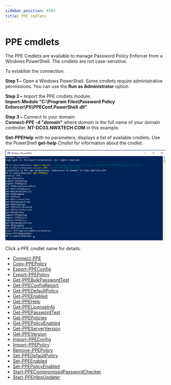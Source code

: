 ```yaml
---
sidebar_position: 6583
title: PPE cmdlets
---
```


# PPE cmdlets

The PPE Cmdlets are available to manage Password Policy Enforcer from a Windows PowerShell. The cmdlets are not case-sensitive.

To establish the connection:

**Step 1 –** Open a Windows PowerShell. Some cmdlets require administrative permissions. You can use the **Run as Administrator** option.

**Step 2 –** Import the PPE cmdlets module:  
**Import-Module "C:\Program Files\Password Policy Enforcer\PS\PPEConf.PowerShell.dll"**

**Step 3 –** Connect to your domain:  
**Connect-PPE -d "*domain*"** where *domain* is the full name of your domain controller. **NT-DC03.NWXTECH.COM** in this example.

**Get-PPEHelp** with no parameters, displays a list of available cmdlets. Use the PowerShell **get-help** *Cmdlet* for information about the cmdlet.

![PPE cmdlets Connect](../../../../../static/images/PasswordPolicyEnforcer_11.0/Content/Resources/Images/PasswordPolicyEnforcer/Admin/cmdlets/cmdletConnect.png "PPE cmdlets Connect")

Click a PPE cmdlet name for details.

* [Connect-PPE](cmdConnectPPE "Connect-PPE")
* [Copy-PPEPolicy](cmdCopyPPEPolicy "Copy-PPEPolicy")
* [Export-PPEConfig](cmdExportPPEConfig "Export-PPEConfig")
* [Export-PPEPolicy](cmdExportPPEPolicy "Export-PPEPolicy")
* [Get-PPEBulkPasswordTest](cmdGetPPEBulkPasswordTest "Get-PPEBulkPasswordTest")
* [Get-PPEConfigReport](cmdGetPPEConfigReport "Get-PPEConfigReport")
* [Get-PPEDefaultPolicy](cmdGetPPEDefaultPolicy "Get-PPEDefaultPolicy")
* [Get-PPEEnabled](cmdGetPPEEnabled "Get-PPEEnabled")
* [Get-PPEHelp](cmdGetPPEHelp "Get-PPEHelp")
* [Get-PPELicenseInfo](cmdGetPPELicenseInfo "Get-PPELicenseInfo")
* [Get-PPEPasswordTest](cmdGetPPEPasswordTest "Get-PPEPasswordTest")
* [Get-PPEPolicies](cmdGetPPEPolicies "Get-PPEPolicies")
* [Get-PPEPolicyEnabled](cmdGetPPEPolicyEnabled "Get-PPEPolicyEnabled")
* [Get-PPEServerVersion](cmdGetPPEServerVersion "Get-PPEServerVersion")
* [Get-PPEVersion](cmdGetPPEVersion "Get-PPEVersion")
* [Import-PPEConfig](cmdImportPPEConfig "Import-PPEConfig")
* [Import-PPEPolicy](cmdImportPPEPolicy "Import-PPEPolicy")
* [Remove-PPEPolicy](cmdRemovePPEPolicy "Remove-PPEPolicy")
* [Set-PPEDefaultPolicy](cmdSetPPEDefaultPolicy "Set-PPEDefaultPolicy")
* [Set-PPEEnabled](cmdSetPPEEnabled "Set-PPEEnabled")
* [Set-PPEPolicyEnabled](cmdSetPPEPolicyEnabled "Set-PPEPolicyEnabled")
* [Start-PPECompromisedPasswordChecker](cmdStartPPECompromisedPasswordChecker "Start-PPECompromisedPasswordChecker")
* [Start-PPEHibpUpdater](cmdStartPPEHibpUpdater "Start-PPEHibpUpdater")